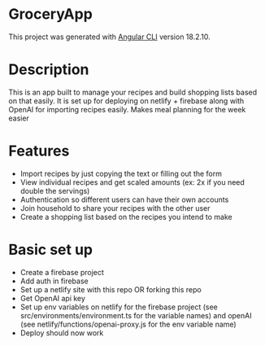 # GroceryApp

This project was generated with [Angular CLI](https://github.com/angular/angular-cli) version 18.2.10.

# Description

This is an app built to manage your recipes and build shopping lists based on that easily. It is set up for deploying on netlify + firebase along with OpenAI for importing recipes easily. Makes meal planning for the week easier

# Features

- Import recipes by just copying the text or filling out the form
- View individual recipes and get scaled amounts (ex: 2x if you need double the servings)
- Authentication so different users can have their own accounts
- Join household to share your recipes with the other user
- Create a shopping list based on the recipes you intend to make

# Basic set up

- Create a firebase project
- Add auth in firebase
- Set up a netlify site with this repo OR forking this repo
- Get OpenAI api key
- Set up env variables on netlify for the firebase project (see src/environments/environment.ts for the variable names) and openAI (see netlify/functions/openai-proxy.js for the env variable name)
- Deploy should now work
